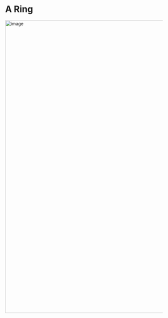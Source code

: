 # A Ring

<img width="938" alt="image" src="https://user-images.githubusercontent.com/48756922/162605650-61a24cdb-e420-4953-8b51-6cd82e79effa.png">
